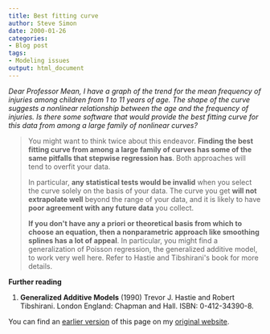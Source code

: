 ```yaml
---
title: Best fitting curve
author: Steve Simon
date: 2000-01-26
categories:
- Blog post
tags:
- Modeling issues
output: html_document
---
```

*Dear Professor Mean, I have a graph of the trend for the mean frequency
of injuries among children from 1 to 11 years of age. The shape of the
curve suggests a nonlinear relationship between the age and the
frequency of injuries. Is there some software that would provide the
best fitting curve for this data from among a large family of nonlinear
curves?*

> You might want to think twice about this endeavor. **Finding the best
> fitting curve from among a large family of curves has some of the same
> pitfalls that stepwise regression has**. Both approaches will tend to
> overfit your data.
>
> In particular, **any statistical tests would be invalid** when you
> select the curve solely on the basis of your data. The curve you get
> **will not extrapolate well** beyond the range of your data, and it is
> likely to have **poor agreement with any future data** you collect.
>
> **If you don't have any a priori or theoretical basis from which to
> choose an equation, then a nonparametric approach like smoothing
> splines has a lot of appeal**. In particular, you might find a
> generalization of Poisson regression, the generalized additive model,
> to work very well here. Refer to Hastie and Tibshirani's book for
> more details.

**Further reading**

1.  **Generalized Additive Models** (1990) Trevor J. Hastie and Robert
    Tibshirani. London England: Chapman and Hall. ISBN: 0-412-34390-8.

You can find an [earlier version][sim1] of this page on my [original website][sim2].

[sim1]: http://www.pmean.com/00/bestfit.html
[sim2]: http://www.pmean.com/original_site.html
